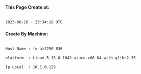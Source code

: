 
   
#### This Page Create at:

```bash

2023-08-16 - 23:34:18 UTC

```

#### Create By Machine:

```bash

Host Name : fv-az1250-836

platform  : Linux-5.15.0-1042-azure-x86_64-with-glibc2.35

Ip Local  : 10.1.0.129

```

